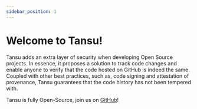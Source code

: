 ```yaml
---
sidebar_position: 1
---
```


# Welcome to Tansu!

Tansu adds an extra layer of security when developing Open Source projects. In essence, it proposes a solution to track code changes and enable anyone to verify that the code hosted on GitHub is indeed the same. Coupled with other best practices, such as, code signing and attestation of provenance, Tansu guarantees that the code history has not been tempered with.

Tansu is fully Open-Source, join us on [GitHub](https://github.com/tupui/soroban-versioning)!
